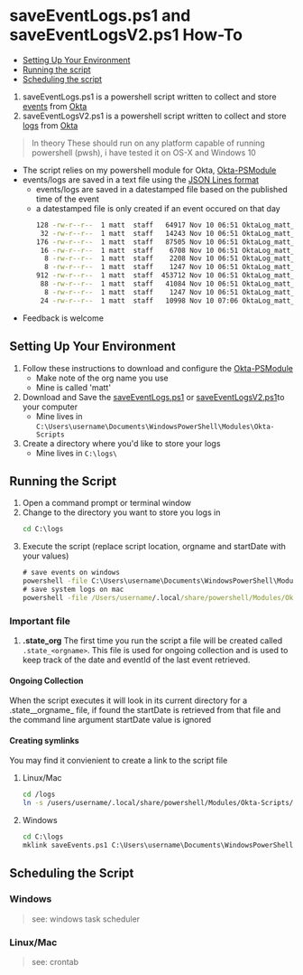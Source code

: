 # saveEventLogs.ps1 and saveEventLogsV2.ps1 How-To

- [Setting Up Your Environment](#setting-up-your-environment)
- [Running the script](#running-the-script)
- [Scheduling the script](#scheduling-the-script)

1. saveEventLogs.ps1 is a powershell script written to collect and store [events](https://developer.okta.com/docs/api/resources/events.html) from [Okta](https://www.okta.com/)
1. saveEventLogsV2.ps1 is a powershell script written to collect and store [logs](https://developer.okta.com/docs/api/resources/system_log.html) from [Okta](https://www.okta.com/)

>In theory These should run on any platform capable of running powershell (pwsh), i have tested it on OS-X and Windows 10

- The script relies on my powershell module for Okta, [Okta-PSModule](https://github.com/mbegan/Okta-PSModule)
- events/logs are saved in a text file using the [JSON Lines format](http://jsonlines.org/)
  - events/logs are saved in a datestamped file based on the published time of the event
  - a datestamped file is only created if an event occured on that day
    ```bash
    128 -rw-r--r--  1 matt  staff   64917 Nov 10 06:51 OktaLog_matt_2017-11-01.jsonl
     32 -rw-r--r--  1 matt  staff   14243 Nov 10 06:51 OktaLog_matt_2017-11-02.jsonl
    176 -rw-r--r--  1 matt  staff   87505 Nov 10 06:51 OktaLog_matt_2017-11-03.jsonl
     16 -rw-r--r--  1 matt  staff    6708 Nov 10 06:51 OktaLog_matt_2017-11-04.jsonl
      8 -rw-r--r--  1 matt  staff    2208 Nov 10 06:51 OktaLog_matt_2017-11-05.jsonl
      8 -rw-r--r--  1 matt  staff    1247 Nov 10 06:51 OktaLog_matt_2017-11-06.jsonl
    912 -rw-r--r--  1 matt  staff  453712 Nov 10 06:51 OktaLog_matt_2017-11-07.jsonl
     88 -rw-r--r--  1 matt  staff   41084 Nov 10 06:51 OktaLog_matt_2017-11-08.jsonl
      8 -rw-r--r--  1 matt  staff    1247 Nov 10 06:51 OktaLog_matt_2017-11-09.jsonl
     24 -rw-r--r--  1 matt  staff   10998 Nov 10 07:06 OktaLog_matt_2017-11-10.jsonl
    ```
- Feedback is welcome

## Setting Up Your Environment

1. Follow these instructions to download and configure the [Okta-PSModule](https://github.com/mbegan/Okta-PSModule/blob/master/README.md)
    - Make note of the org name you use
    - Mine is called 'matt'
1. Download and Save the [saveEventLogs.ps1](https://github.com/mbegan/Okta-Scripts/blob/master/saveEventLogs.ps1) or [saveEventLogsV2.ps1](https://github.com/mbegan/Okta-Scripts/blob/master/saveEventLogsV2.ps1)to your computer
    - Mine lives in `C:\Users\username\Documents\WindowsPowerShell\Modules\Okta-Scripts`
1. Create a directory where you'd like to store your logs
    - Mine lives in `C:\logs\`

## Running the Script

1. Open a command prompt or terminal window
1. Change to the directory you want to store you logs in
    ```bat
    cd C:\logs
    ```
1. Execute the script (replace script location, orgname and startDate with your values)
    ```bat
    # save events on windows
    powershell -file C:\Users\username\Documents\WindowsPowerShell\Modules\Okta-Scripts\saveEvents.ps1 -oOrg matt -startDate 2017-01-01
    # save system logs on mac
    powershell -file /Users/username/.local/share/powershell/Modules/Okta-Scripts/saveEventLogsV2.ps1 -oOrg matt -startDate 2017-01-01
    ```

### Important file

1. **.state_org** The first time you run the script a file will be created called `.state_<orgname>`.  This file is used for ongoing collection and is used to keep track of the date and eventId of the last event retrieved.

#### Ongoing Collection

When the script executes it will look in its current directory for a .state__orgname_ file, if found the startDate is retrieved from that file and the command line argument startDate value is ignored

#### Creating symlinks

You may find it convienient to create a link to the script file

1. Linux/Mac
    ```bash
    cd /logs
    ln -s /users/username/.local/share/powershell/Modules/Okta-Scripts/saveEvents.ps1 .
    ```
1. Windows
    ```bat
    cd C:\logs
    mklink saveEvents.ps1 C:\Users\username\Documents\WindowsPowerShell\Modules\Okta-Scripts\saveEvents.ps1
    ```

## Scheduling the Script

### Windows

>see: windows task scheduler

### Linux/Mac

>see: crontab